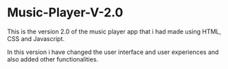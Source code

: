 # Music-Player-V-2.0
This is the version 2.0 of the music player app that i had made using HTML, CSS and Javascript.

In this version i have changed the user interface and user experiences and also added other functionalities.

